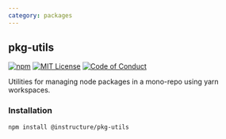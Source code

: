 ```yaml
---
category: packages
---
```


## pkg-utils

[![npm][npm]][npm-url]
[![MIT License][license-badge]][license]
[![Code of Conduct][coc-badge]][coc]

Utilities for managing node packages in a mono-repo using yarn workspaces.

### Installation

```sh
npm install @instructure/pkg-utils
```

[npm]: https://img.shields.io/npm/v/@instructure/pkg-utils.svg
[npm-url]: https://npmjs.com/package/@instructure/pkg-utils
[license-badge]: https://img.shields.io/npm/l/instructure-ui.svg?style=flat-square
[license]: https://github.com/instructure/instructure-ui/blob/master/LICENSE
[coc-badge]: https://img.shields.io/badge/code%20of-conduct-ff69b4.svg?style=flat-square
[coc]: https://github.com/instructure/instructure-ui/blob/master/CODE_OF_CONDUCT.md
